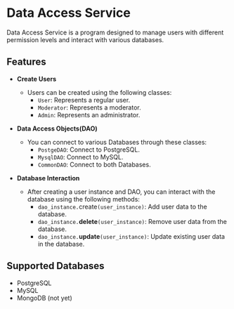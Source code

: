 # Data Access Service

Data Access Service is a program designed to manage users with different permission levels and interact with various databases.

## Features

- **Create Users**
  - Users can be created using the following classes:
    - `User`: Represents a regular user.
    - `Moderator`: Represents a moderator.
    - `Admin`: Represents an administrator.
   
- **Data Access Objects(DAO)**
  - You can connect to various Databases through these classes:
    - `PostgeDAO`: Connect to PostgreSQL.
    - `MysqlDAO`: Connect to MySQL.
    - `CommonDAO`: Connect to both Databases.
    
- **Database Interaction**
  - After creating a user instance and DAO, you can interact with the database using the following methods:
    - `dao_instance.`create`(user_instance)`: Add user data to the database.
    - `dao_instance.`**delete**`(user_instance)`: Remove user data from the database.
    - `dao_instance.`**update**`(user_instance)`: Update existing user data in the database.

## Supported Databases

- PostgreSQL
- MySQL
- MongoDB (not yet)
